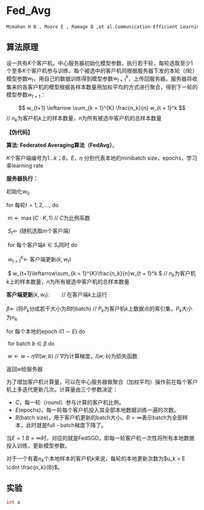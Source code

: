 # Fed_Avg

```txt
Mcmahan H B , Moore E , Ramage D ,et al.Communication-Efficient Learning of Deep Networks from Decentralized Data[J].  2016.DOI:10.48550/arXiv.1602.05629.  
```



## 算法原理



设一共有$K$个客户机。中心服务器初始化模型参数，执行若干轮，每轮选取至少1个至多$K$个客户机参与训练，每个被选中的客户机同根据服务器下发的本轮（$t$轮）模型参数$w_t$，用自己的数据训练得到模型参数$w_{t + 1}^k$，上传回服务器。服务器将收集来的各客户机的模型根据各样本数量用加权平均的方式进行聚合，得到下一轮的模型参数$w_{t + 1}$：



$$ w_{t+1} \leftarrow \sum_{k = 1}^{K} \frac{n_k}{n} w_{t + 1}^k $$ 	// $n_k$为客户机$k$上的样本数量，$n$为所有被选中客户机的总样本数量



**【伪代码】**

**算法: Federated Averaging算法（FedAvg）**。

$K$个客户端编号为$1...k$；$B$，$E$，$\eta$ 分别代表本地的minibatch size，epochs，学习率learning rate

**服务器执行：**

初始化$w_0$

for 每轮$t = 1,2,\dots$, do

​	$m \leftarrow \max(C \cdot K, 1)$ 	// $C$为比例系数

​	$S_t \leftarrow$ (随机选取$m$个客户端)

​	for 每个客户端$k \in S_t$同时 do

​		$w_{t + 1}^k \leftarrow$ 客户端更新$(k, w_t)$

​		$ w_{t+1}\leftarrow\sum_{k = 1}^{K}\frac{n_k}{n}w_{t + 1}^k $  // $n_k$为客户机$k$上的样本数量，$n$为所有被选中客户机的总样本数量



**客户端更新**$(k, w_t)$: 　　// 在客户端$k$上运行

$\beta \leftarrow$ (将$P_k$分成若干大小为$B$的batch) 	// $P_k$为客户机$k$上数据点的索引集，$P_k$大小为$n_k$

for 每个本地的epoch $i (1 \sim E)$ do

​	for batch $b \in \beta$ do

​	$w \leftarrow w - \eta \nabla l(w; b)$ 	// $\nabla$为计算梯度，$l(w; b)$为损失函数

返回$w$给服务器



为了增加客户机计算量，可以在中心服务器做聚合（加权平均）操作前在每个客户机上多迭代更新几次。计算量由三个参数决定：

- $C$，每一轮（round）参与计算的客户机比例。
- $E$(epochs)，每一轮每个客户机投入其全部本地数据训练一遍的次数。 
- $B$(batch size)，用于客户机更新的batch大小。$B = \infty$表示batch为全部样本，此时就是full - batch梯度下降了。

当$E = 1\ B = \infty$时，对应的就是FedSGD，即每一轮客户机一次性将所有本地数据投入训练，更新模型参数。

对于一个有着$n_k$个本地样本的客户机$k$来说，每轮的本地更新次数为$u_k = E \cdot \frac{n_k}{B}$。 



## 实验

```java
int a
```

